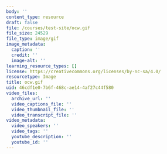 ```yaml
---
body: ''
content_type: resource
draft: false
file: /courses/test-site/ocw.gif
file_size: 24529
file_type: image/gif
image_metadata:
  caption: ''
  credit: ''
  image-alt: ''
learning_resource_types: []
license: https://creativecommons.org/licenses/by-nc-sa/4.0/
resourcetype: Image
title: ocw.gif
uid: 46cdf1e0-7b6f-468c-ae14-4af27c44f580
video_files:
  archive_url: ''
  video_captions_file: ''
  video_thumbnail_file: ''
  video_transcript_file: ''
video_metadata:
  video_speakers: ''
  video_tags: ''
  youtube_description: ''
  youtube_id: ''
---
```

